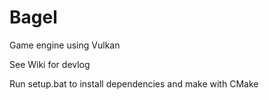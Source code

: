 # Bagel

Game engine using Vulkan

See Wiki for devlog

Run setup.bat to install dependencies and make with CMake
